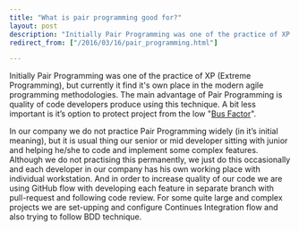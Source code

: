 ```yaml
---
title: "What is pair programming good for?"
layout: post
description: "Initially Pair Programming was one of the practice of XP (Extreme Programming), but currently it find it's own place in the modern agile programming methodologies."
redirect_from: ["/2016/03/16/pair_programming.html"]

---
```

Initially Pair Programming was one of the practice of XP (Extreme Programming), but currently it find it's own place in the modern agile programming methodologies. The main advantage of Pair Programming is quality of code developers produce using this technique. A bit less important is it’s option to protect project from the low "[Bus Factor](https://en.wikipedia.org/wiki/Bus_factor)".

In our company we do not practice Pair Programming widely (in it’s initial meaning), but it is usual thing our senior or mid developer sitting with junior and helping he/she to code and implement some complex features. Although we do not practising this permanently, we just do this occasionally and each developer in our company has his own working place with individual workstation. And in order to increase quality of our code we are using GitHub flow with developing each feature in separate branch with pull-request and following code review. For some quite large and complex projects we are set-upping and configure Continues Integration flow and also trying to follow BDD technique.